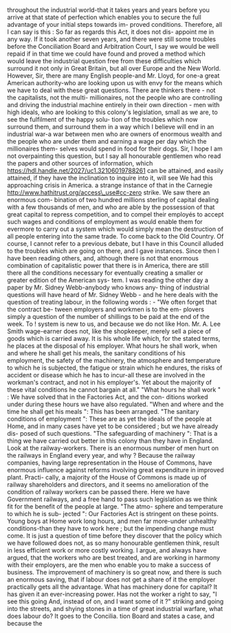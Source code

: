 throughout the industrial world-that it takes years and years before you arrive at that state of perfection which enables you to secure the full advantage of your initial steps towards im- proved conditions. Therefore, all I can say is this : So far as regards this Act, it does not dis- appoint me in any way. If it took another seven years, and there were still some troubles before the Conciliation Board and Arbitration Court, I say we would be well repaid if in that time we could have found and proved a method which would leave the industrial question free from these difficulties which surround it not only in Great Britain, but all over Europe and the New World. However, Sir, there are many English people-and Mr. Lloyd, for one-a great American authority-who are looking upon us with envy for the means which we have to deal with these great questions. There are thinkers there - not the capitalists, not the multi- millionaires, not the people who are controlling and driving the industrial machine entirely in their own direction - men with high ideals, who are looking to this colony's legislation, small as we are, to see the fulfilment of the happy solu- tion of the troubles which now surround them, and surround them in a way which I believe will end in an industrial war-a war between men who are owners of enormous wealth and the people who are under them and earning a wage per day which the millionaires them- selves would spend in food for their dogs. Sir, I hope I am not overpainting this question, but I say all honourable gentlemen who read the papers and other sources of information, which https://hdl.handle.net/2027/uc1.32106019788261 can be attained, and easily attained, if they have the inclination to inquire into it, will see We had this approaching crisis in America. a strange instance of that in the Carnegie http://www.hathitrust.org/access\_use#cc-zero strike. We saw there an enormous com- bination of two hundred millions sterling of capital dealing with a few thousands of men, and who are able by the possession of that great capital to repress competition, and to compel their employés to accept such wages and conditions of employment as would enable them for evermore to carry out a system which would simply mean the destruction of all people entering into the same trade. To come back to the Old Country. Of course, I cannot refer to a previous debate, but I have in this Council alluded to the troubles which are going on there, and I gave instances. Since then I have been reading others, and, although there is not that enormous combination of capitalistic power that there is in America, there are still there all the conditions necessary for eventually creating a smaller or greater edition of the American sys- tem. I was reading the other day a paper by Mr. Sidney Webb-anybody who knows any- thing of industrial questions will have heard of Mr. Sidney Webb - and he here deals with the question of treating labour, in the following words : - "We often forget that the contract be- tween employers and workmen is to the em- plovers simply a question of the number of shillings to be paid at the end of the week. To ! system is new to us, and because we do not like Hon. Mr. A. Lee Smith wage-earner does not, like the shopkeeper, merely sell a piece of goods which is carried away. It is his whole life which, for the stated terms, he places at the disposal of his employer. What hours he shall work, when and where he shall get his meals, the sanitary conditions of his employment, the safety of the machinery, the atmosphere and temperature to which he is subjected, the fatigue or strain which he endures, the risks of accident or disease which he has to incur-all these are involved in the workman's contract, and not in his employer's. Yet about the majority of these vital conditions he cannot bargain at all." "What hours he shall work " : We have solved that in the Factories Act, and the con- ditions worked under during these hours we have also regulated. "When and where and the time he shall get his meals ": This has been arranged. "The sanitary conditions of employment ": These are as yet the ideals of the people at Home, and in many cases have yet to be considered ; but we have already dis- posed of such questions. "The safeguarding of machinery ": That is a thing we have carried out better in this colony than they have in England. Look at the railway-workers. There is an enormous number of men hurt on the railways in England every year, and why ? Because the railway companies, having large representation in the House of Commons, have enormous influence against reforms involving great expenditure in improved plant. Practi- cally, a majority of the House of Commons is made up of railway shareholders and directors, and it seems no amelioration of the condition of railway workers can be passed there. Here we have Government railways, and a free hand to pass such legislation as we think fit for the benefit of the people at large. "The atmo- sphere and temperature to which he is sub- jected ": Our Factories Act is stringent on these points. Young boys at Home work long hours, and men far more-under unhealthy conditions-than they have to work here ; but the impending change must come. It is just a question of time before they discover that the policy which we have followed does not, as so many honourable gentlemen think, result in less efficient work or more costly working. I argue, and always have argued, that the workers who are best treated, and are working in harmony with their employers, are the men who enable you to make a success of business. The improvement of machinery is so great now, and there is such an enormous saving, that if labour does not get a share of it the employer practically gets all the advantage. What has machinery done for capital? It has given it an ever-increasing power. Has not the worker a right to say, "I see this going And, instead of on, and I want some of it ?" striking and going into the streets, and shying stones in a time of great industrial warfare, what does labour do? It goes to the Concilia. tion Board and states a case, and because the 